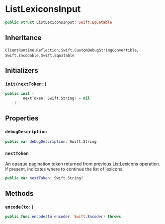 # ListLexiconsInput

``` swift
public struct ListLexiconsInput: Swift.Equatable 
```

## Inheritance

`ClientRuntime.Reflection`, `Swift.CustomDebugStringConvertible`, `Swift.Encodable`, `Swift.Equatable`

## Initializers

### `init(nextToken:)`

``` swift
public init (
        nextToken: Swift.String? = nil
    )
```

## Properties

### `debugDescription`

``` swift
public var debugDescription: Swift.String 
```

### `nextToken`

An opaque pagination token returned from previous
ListLexicons operation. If present, indicates where to
continue the list of lexicons.

``` swift
public var nextToken: Swift.String?
```

## Methods

### `encode(to:)`

``` swift
public func encode(to encoder: Swift.Encoder) throws 
```
